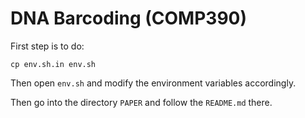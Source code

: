DNA Barcoding (COMP390)
===

First step is to do:

```
cp env.sh.in env.sh
```

Then open `env.sh` and modify the environment variables accordingly.

Then go into the directory `PAPER` and follow the `README.md` there.